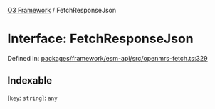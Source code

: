 [O3 Framework](../API.md) / FetchResponseJson

# Interface: FetchResponseJson

Defined in: [packages/framework/esm-api/src/openmrs-fetch.ts:329](https://github.com/openmrs/openmrs-esm-core/blob/85cde3ce59cd3d29230c98040a3f53525e808725/packages/framework/esm-api/src/openmrs-fetch.ts#L329)

## Indexable

\[`key`: `string`\]: `any`
